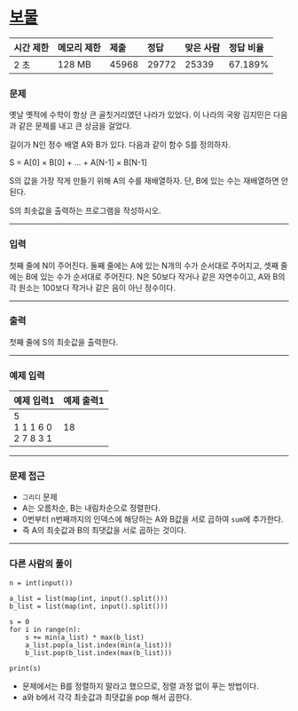 # [보물](https://www.acmicpc.net/problem/1026)

<div align = center>

| 시간 제한 | 메모리 제한 | 제출 | 정답 | 맞은 사람 | 정답 비율 |
| :-------- | :---------- | :------ | :----- | :-------- | :-------- |
|    2 초   |    128 MB   |  45968 | 29772 |   25339  |  	67.189%     |

</div>

### 문제

옛날 옛적에 수학이 항상 큰 골칫거리였던 나라가 있었다. 이 나라의 국왕 김지민은 다음과 같은 문제를 내고 큰 상금을 걸었다.

길이가 N인 정수 배열 A와 B가 있다. 다음과 같이 함수 S를 정의하자.

S = A[0] × B[0] + ... + A[N-1] × B[N-1]

S의 값을 가장 작게 만들기 위해 A의 수를 재배열하자. 단, B에 있는 수는 재배열하면 안 된다.

S의 최솟값을 출력하는 프로그램을 작성하시오.



---

### 입력

첫째 줄에 N이 주어진다. 둘째 줄에는 A에 있는 N개의 수가 순서대로 주어지고, 셋째 줄에는 B에 있는 수가 순서대로 주어진다. N은 50보다 작거나 같은 자연수이고, A와 B의 각 원소는 100보다 작거나 같은 음이 아닌 정수이다.


---

### 출력

첫째 줄에 S의 최솟값을 출력한다.



---

### 예제 입력

| 예제 입력1 | 예제 출력1 |
| :--- | :--- |
|  5<br>1 1 1 6 0<br>2 7 8 3 1  |   18   |


---

### 문제 접근

- `그리디` 문제
- A는 오름차순, B는 내림차순으로 정렬한다.
- 0번부터 n번째까지의 인덱스에 해당하는 A와 B값을 서로 곱하여 `sum`에 추가한다. 
- 즉 A의 최솟값과 B의 최댓값을 서로 곱하는 것이다.

--- 

### 다른 사람의 풀이

```python3
n = int(input())

a_list = list(map(int, input().split()))
b_list = list(map(int, input().split()))

s = 0
for i in range(n):
    s += min(a_list) * max(b_list)
    a_list.pop(a_list.index(min(a_list)))
    b_list.pop(b_list.index(max(b_list)))

print(s)
```

- 문제에서는 B를 정렬하지 말라고 했으므로, 정렬 과정 없이 푸는 방법이다. 
- a와 b에서 각각 최솟값과 최댓값을 pop 해서 곱한다. 








